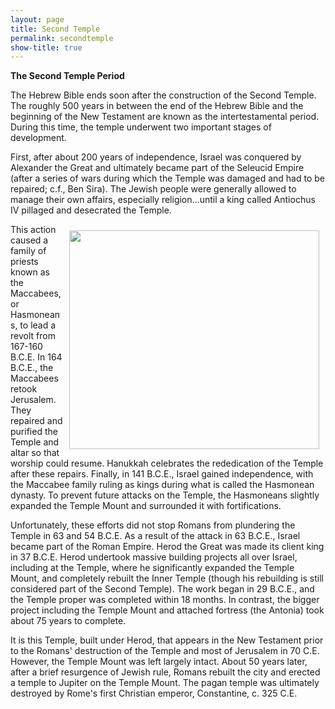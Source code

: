 ```yaml
---
layout: page
title: Second Temple
permalink: secondtemple
show-title: true
---
```

<b>The Second Temple Period </b>


The Hebrew Bible ends soon after the construction of the Second Temple. The roughly 500 years in between the end of the Hebrew Bible and the beginning of the New Testament are known as the intertestamental period. During this time, the temple underwent two important stages of development. 

<p>First, after about 200 years of independence, Israel was conquered by Alexander the Great and ultimately became part of the Seleucid Empire (after a series of wars during which the Temple was damaged and had to be repaired; c.f., Ben Sira). The Jewish people were generally allowed to manage their own affairs, especially religion…until a king called Antiochus IV pillaged and desecrated the Temple.</p><img align="right" width="400" height="350" style="margin: 10px !important" src="https://cdn.prod.website-files.com/5b8fd783bee52c8fb59b1fac/639b27f13a63a858709fc196_Original%2520meaning%2520of%2520Chanukah.jpeg"> This action caused a family of priests known as the Maccabees, or Hasmoneans, to lead a revolt from 167-160 B.C.E. In 164 B.C.E., the Maccabees retook Jerusalem. They repaired and purified the Temple and altar so that worship could resume. Hanukkah celebrates the rededication of the Temple after these repairs. Finally, in 141 B.C.E., Israel gained independence, with the Maccabee family ruling as kings during what is called the Hasmonean dynasty. To prevent future attacks on the Temple, the Hasmoneans slightly expanded the Temple Mount and surrounded it with fortifications. 

Unfortunately, these efforts did not stop Romans from plundering the Temple in 63 and 54 B.C.E. As a result of the attack in 63 B.C.E., Israel became part of the Roman Empire. Herod the Great was made its client king in 37 B.C.E. Herod undertook massive building projects all over Israel, including at the Temple, where he significantly expanded the Temple Mount, and completely rebuilt the Inner Temple (though his rebuilding is still considered part of the Second Temple). The work began in 29 B.C.E., and the Temple proper was completed within 18 months. In contrast, the bigger project including the Temple Mount and attached fortress (the Antonia) took about 75 years to complete. 

It is this Temple, built under Herod, that appears in the New Testament prior to the Romans' destruction of the Temple and most of Jerusalem in 70 C.E. However, the Temple Mount was left largely intact. About 50 years later, after a brief resurgence of Jewish rule, Romans rebuilt the city and erected a temple to Jupiter on the Temple Mount. The pagan temple was ultimately destroyed by Rome's first Christian emperor, Constantine, c. 325 C.E.

